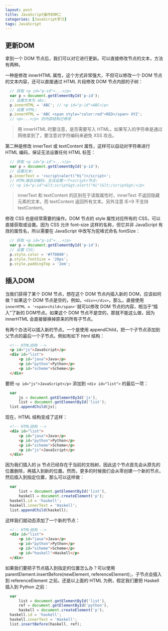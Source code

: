 ```yaml
---
layout: post
title: JavaScript操作DOM二
categories: [JavaScript学习]
tags: JavaScript
---
```


## 更新DOM
拿到一个 DOM 节点后，我们可以对它进行更新。可以直接修改节点的文本，方法有两种。

一种是修改 innerHTML 属性，这个方式非常强大，不但可以修改一个 DOM 节点的文本内容，还可以直接通过 HTML 片段修改 DOM 节点内部的子树：
```javascript
  // 获取 <p id="p-id">...</p>
  var p = document.getElementById('p-id');
  // 设置文本为 abc:
  p.innerHTML = 'ABC'; // <p id="p-id">ABC</p>
  // 设置 HTML:
  p.innerHTML = 'ABC <span style="color:red">RED</span> XYZ';
  // <p>...</p> 的内部结构已修改
```
>用 innerHTML 时要注意，是否需要写入 HTML。如果写入的字符串是通过网络拿到了，要注意对字符编码来避免 XSS 攻击。

第二种是修改 innerText 或 textContent 属性，这样可以自动对字符串进行 HTML 编码，保证无法设置任何 HTML 标签：
```javascript
  // 获取 <p id="p-id">...</p>
  var p = document.getElementById('p-id');
  // 设置文本:
  p.innerText = '<script>alert("Hi")</script>';
  // HTML被自动编码，无法设置一个<script>节点:
  // <p id="p-id">&lt;script&gt;alert("Hi")&lt;/script&gt;</p>
```
>innerText 和 textContent 的区别在于读取属性时，innerText 不返回隐藏元素的文本，而 textContent 返回所有文本。另外注意 IE<9 不支持 textContent。

修改 CSS 也是经常需要的操作。DOM 节点的 style 属性对应所有的 CSS，可以直接获取或设置。因为 CSS 允许 font-size 这样的名称，但它并非 JavaScript 有效的属性名，所以需要在 JavaScript 中改写为驼峰式命名 fontSize：
```javascript
  // 获取 <p id="p-id">...</p>
  var p = document.getElementById('p-id');
  // 设置 CSS:
  p.style.color = '#ff0000';
  p.style.fontSize = '20px';
  p.style.paddingTop = '2em';
```

## 插入DOM
当我们获得了某个 DOM 节点，想在这个 DOM 节点内插入新的 DOM，应该如何做？如果这个 DOM 节点是空的，例如，`<div></div>`，那么，直接使用 `innerHTML = '<span>child</span>'`就可以修改 DOM 节点的内容，相当于“插入”了新的 DOM节点。如果这个 DOM 节点不是空的，那就不能这么做，因为 innerHTML 会直接替换掉原来的所有子节点。

有两个办法可以插入新的节点。一个是使用 appendChild，把一个子节点添加到父节点的最后一个子节点。例如有如下 html 结构：
```html
  <!-- HTML结构 -->
  <p id="js">JavaScript</p>
  <div id="list">
      <p id="java">Java</p>
      <p id="python">Python</p>
      <p id="scheme">Scheme</p>
  </div>
```
要把 `<p id="js">JavaScript</p>` 添加到 `<div id="list">` 的最后一项：
```javascript
  var
      js = document.getElementById('js'),
      list = document.getElementById('list');
  list.appendChild(js);
```
现在，HTML 结构变成了这样：
```html
  <!-- HTML结构 -->
  <div id="list">
      <p id="java">Java</p>
      <p id="python">Python</p>
      <p id="scheme">Scheme</p>
      <p id="js">JavaScript</p>
  </div>
```
因为我们插入的 js 节点已经存在于当前的文档树，因此这个节点首先会从原先的位置删除，再插入到新的位置。然而，更多的时候我们会从零创建一个新的节点，然后插入到指定位置，那么可以这样做：
```javascript
  var
      list = document.getElementById('list'),
      haskell = document.createElement('p');
  haskell.id = 'haskell';
  haskell.innerText = 'Haskell';
  list.appendChild(haskell);
```
这样我们就动态添加了一个新的节点：
```html
  <!-- HTML结构 -->
  <div id="list">
      <p id="java">Java</p>
      <p id="python">Python</p>
      <p id="scheme">Scheme</p>
      <p id="haskell">Haskell</p>
  </div>
```
如果我们要把子节点插入到指定的位置怎么办？可以使用 parentElement.insertBefore(newElement, referenceElement);，子节点会插入到 referenceElement 之前。还是以上面的 HTML 为例，假定我们要把 Haskell 插入到 Python 之前：
```javascript
  var
      list = document.getElementById('list'),
      ref = document.getElementById('python'),
      haskell = document.createElement('p');
  haskell.id = 'haskell';
  haskell.innerText = 'Haskell';
  list.insertBefore(haskell, ref);
```
